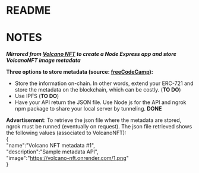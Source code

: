 # README

# NOTES

***Mirrored from [Volcano NFT](https://github.com/binghy/volcanoNFT) to create a Node Express app and store VolcanoNFT image metadata***

**Three options to store metadata (source: [freeCodeCamp](https://www.freecodecamp.org/news/how-to-make-an-nft/)):**  
- Store the information on-chain. In other words, extend your ERC-721 and store the metadata on the blockchain, which can be costly. (**TO DO**)  
- Use IPFS (**TO DO**)  
- Have your API return the JSON file. Use Node js for the API and ngrok npm package to share your local server by tunneling. **DONE**

**Advertisement**: To retrieve the json file where the metadata are stored, ngrok must be runned (eventually on request).
The json file retrieved shows the following values (associated to VolcanoNFT):  
{  
"name":"Volcano NFT metadata #1",  
"description":"Sample metadata API",  
"image":"https://volcano-nft.onrender.com/1.png"  
}

